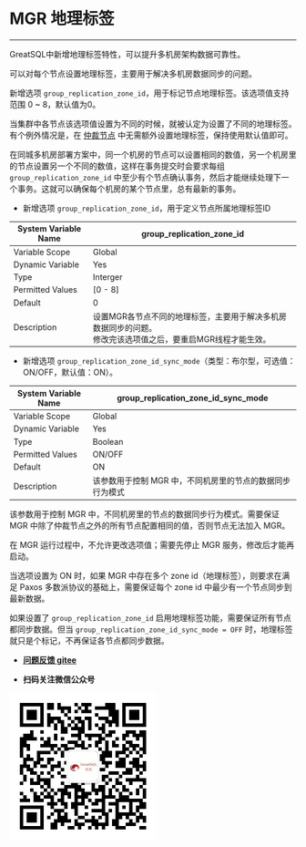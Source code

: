 # MGR 地理标签
---

GreatSQL中新增地理标签特性，可以提升多机房架构数据可靠性。

可以对每个节点设置地理标签，主要用于解决多机房数据同步的问题。

新增选项 `group_replication_zone_id`，用于标记节点地理标签。该选项值支持范围 0 ~ 8，默认值为0。

当集群中各节点该选项值设置为不同的时候，就被认定为设置了不同的地理标签。有个例外情况是，在 [仲裁节点](./5-2-ha-mgr-arbitrator.md) 中无需额外设置地理标签，保持使用默认值即可。

在同城多机房部署方案中，同一个机房的节点可以设置相同的数值，另一个机房里的节点设置另一个不同的数值，这样在事务提交时会要求每组 `group_replication_zone_id` 中至少有个节点确认事务，然后才能继续处理下一个事务。这就可以确保每个机房的某个节点里，总有最新的事务。

- 新增选项 `group_replication_zone_id`，用于定义节点所属地理标签ID

| System Variable Name  | group_replication_zone_id |
| --- | --- |
| Variable Scope        | Global |
| Dynamic Variable      | Yes |
| Type                | Interger  |
| Permitted Values |    [0 - 8] |
| Default       | 0 |
| Description   | 设置MGR各节点不同的地理标签，主要用于解决多机房数据同步的问题。<br/>修改完该选项值之后，要重启MGR线程才能生效。 |


- 新增选项 `group_replication_zone_id_sync_mode`（类型：布尔型，可选值：ON/OFF，默认值：ON）。

| System Variable Name  | group_replication_zone_id_sync_mode |
| --- | --- |
| Variable Scope        | Global |
| Dynamic Variable      | Yes |
| Type                | Boolean  |
| Permitted Values |    ON/OFF |
| Default       | ON |
| Description   | 该参数用于控制 MGR 中，不同机房里的节点的数据同步行为模式 |


该参数用于控制 MGR 中，不同机房里的节点的数据同步行为模式。需要保证 MGR 中除了仲裁节点之外的所有节点配置相同的值，否则节点无法加入 MGR。

在 MGR 运行过程中，不允许更改选项值；需要先停止 MGR 服务，修改后才能再启动。

当选项设置为 ON 时，如果 MGR 中存在多个 zone id（地理标签），则要求在满足 Paxos 多数派协议的基础上，需要保证每个 zone id 中最少有一个节点同步到最新数据。

如果设置了 `group_replication_zone_id` 启用地理标签功能，需要保证所有节点都同步数据。但当 `group_replication_zone_id_sync_mode = OFF` 时，地理标签就只是个标记，不再保证各节点都同步数据。 


- **[问题反馈 gitee](https://gitee.com/GreatSQL/GreatSQL-Manual/issues)**

- **扫码关注微信公众号**

![greatsql-wx](../greatsql-wx.jpg)
